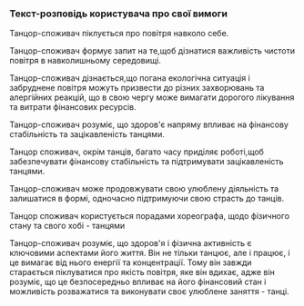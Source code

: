 ### Текст-розповідь користувача про свої вимоги 

Танцор-споживач піклується про повітря навколо себе.

Танцор-споживач формує запит на те,щоб дізнатися важливість чистоти повітря в навколишньому середовищі.

Танцор-споживач дізнається,що погана екологічна ситуація і забруднене повітря можуть призвести до різних захворювань та алергійних реакцій, що в свою чергу може вимагати дорогого лікування та витрати фінансових ресурсів.

Танцор-споживач розуміє, що здоров'є напряму впливає на фінансову стабільність та зацікавленість танцями. 

Танцор споживач, окрім танців, багато часу приділяє роботі,щоб забезпечувати фінансову стабільність та підтримувати зацікавленість танцями.

Танцор-споживач може продовжувати свою улюблену діяльність та залишатися в формі, одночасно підтримуючи свою страсть до танців. 

Танцор споживач користується порадами хореографа, щодо фізичного стану та свого хобі - танцями

Танцор-споживач розуміє, що здоров'я і фізична активність є ключовими аспектами його життя. Він не тільки танцює, але і працює, і це вимагає від нього енергії та концентрації. Тому він завжди старається піклуватися про якість повітря, яке він вдихає, адже він розуміє, що це безпосередньо впливає на його фінансовий стан і можливість розважатися та виконувати своє улюблене заняття - танці.

